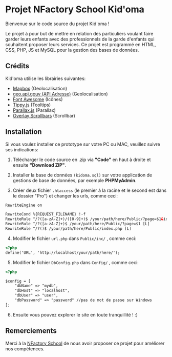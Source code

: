 Projet NFactory School Kid'oma
=============

Bienvenue sur le code source du projet Kid'oma !

Le projet à pour but de mettre en relation des particuliers voulant faire garder leurs enfants avec des professionnels de la garde d'enfants qui souhaitent proposer leurs services.
Ce projet est programmé en HTML, CSS, PHP, JS et MySQL pour la gestion des bases de données.


Crédits
--------

Kid'oma utilise les librairies suivantes:

* [Mapbox](https://www.mapbox.com/) (Geolocalisation)
* [geo.api.gouv (API Adresse)](https://geo.api.gouv.fr/) (Geolocalisation)
* [Font Awesome](https://fontawesome.com/) (Icônes)
* [Tippy.js](https://atomiks.github.io/tippyjs/) (Tooltips)
* [Parallax.js](https://matthew.wagerfield.com/parallax/) (Parallax)
* [Overlay Scrollbars](https://kingsora.github.io/OverlayScrollbars/#!overview) (Scrollbar)


Installation
----------------------

Si vous voulez installer ce prototype sur votre PC ou MAC, veuillez suivre ses indications:


1. Télécharger le code source en .zip via **"Code"** en haut à droite et ensuite **"Download ZIP"**.

2. Installer la base de données `(kidoma.sql)` sur votre application de gestions de base de données, par exemple **PHPMyAdmin**.
  
3. Créer deux fichier `.htaccess` (le premier à la racine et le second est dans le dossier "Pro") et changer les urls, comme ceci:

```html
RewriteEngine on

RewriteCond %{REQUEST_FILENAME} !-f
RewriteRule ^/?([a-zA-Z]+)/([0-9]+)$ /your/path/here/Public/?page=$1&id=$2 [L]
RewriteRule ^/?([a-zA-Z]+)$ /your/path/here/Public/?page=$1 [L]
RewriteRule ^/?()$ /your/path/here/Public/index.php [L]
```
 
4. Modifier le fichier `url.php` dans `Public/inc/` , comme ceci:

```html
<?php 
define('URL', 'http://localhost/your/path/here/');
```

5. Modifier le fichier `DbConfig.php` dans `Config/` , comme ceci:

```html
<?php

$config = [
    "dbName" => "mydb",
    "dbHost" => "localhost",
    "dbUser" => "user",
    "dbPassword" => "password" //pas de mot de passe sur Windows
];
```

6. Ensuite vous pouvez explorer le site en toute tranquillité ! :)


Remerciements
---------------------------

Merci à la [NFactory School](https://nfactory.school/) de nous avoir proposer ce projet pour améliorer nos compétences.

